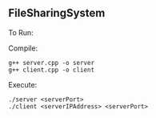 ## FileSharingSystem

To Run:

Compile: 
  
    g++ server.cpp -o server
    g++ client.cpp -o client

Execute:

    ./server <serverPort>
    ./client <serverIPAddress> <serverPort>
